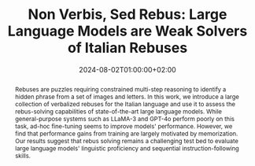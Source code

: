 ---
# Documentation: https://sourcethemes.com/academic/docs/managing-content/

title: "Non Verbis, Sed Rebus: Large Language Models are Weak Solvers of Italian Rebuses"
authors: [Gabriele Sarti, Tommaso Caselli, Arianna Bisazza, Malvina Nissim]
date: 2024-08-02T01:00:00+02:00
doi: ""

# Schedule page publish date (NOT publication's date).
publishDate: 2024-08-02T01:00:00+02:00

# Publication type.
# Legend: 0 = Uncategorized; 1 = Conference paper; 2 = Journal article;
# 3 = Preprint / Working Paper; 4 = Report; 5 = Book; 6 = Book section;
# 7 = Thesis; 8 = Patent
publication_types: ["1"]

# Publication name and optional abbreviated publication name.
publication: "Proceedings of the 10th Italian Conference on Computational Linguistics"
publication_short: "CLiC-it 2024"

abstract: "Rebuses are puzzles requiring constrained multi-step reasoning to identify a hidden phrase from a set of images and letters. In this work, we introduce a large collection of verbalized rebuses for the Italian language and use it to assess the rebus-solving capabilities of state-of-the-art large language models. While general-purpose systems such as LLaMA-3 and GPT-4o perform poorly on this task, ad-hoc fine-tuning seems to improve models' performance. However, we find that performance gains from training are largely motivated by memorization. Our results suggest that rebus solving remains a challenging test bed to evaluate large language models' linguistic proficiency and sequential instruction-following skills."

# Summary. An optional shortened abstract.
summary: "We evaluate the rebus-solving capabilities of large language models on a new Italian dataset."

tags: [Natural Language Processing, HuggingFace, Italian, Large Language Models, Evaluation, Word Games, Rebus]
categories: [Natural Language Processing]
featured: true

# Custom links (optional).
#   Uncomment and edit lines below to show custom links.
# links:
# - name: Follow
#   url: https://twitter.com
#   icon_pack: fab
#   icon: twitter
links:
- name: ArXiv
  url: https://arxiv.org/abs/2408.00584
  icon_pack: fas
  icon: file-contract
- name: CALAMITA Challenge
  url: https://ceur-ws.org/Vol-3878/132_calamita_long.pdf
  icon_pack: fas
  icon: magnet
- name: Models & Dataset
  url: https://huggingface.co/collections/gsarti/verbalized-rebus-clic-it-2024-66ab8f11cb04e68bdf4fb028
  icon: codepen
  icon_pack: fab
- name: Repository
  url: https://github.com/gsarti/verbalized-rebus
  icon_pack: fab
  icon: github
- name: Demo
  url: https://huggingface.co/spaces/gsarti/verbalized-rebus-solver
  icon_pack: fas
  icon: rocket

url_pdf: https://arxiv.org/pdf/2408.00584.pdf
url_code: 
url_dataset: https://huggingface.co/datasets/gsarti/eureka-rebus
url_poster:
url_project:
url_slides:
url_source:
url_video:

# Featured image
# To use, add an image named `featured.jpg/png` to your page's folder. 
# Focal points: Smart, Center, TopLeft, Top, TopRight, Left, Right, BottomLeft, Bottom, BottomRight.
image:
  caption: ""
  focal_point: ""
  preview_only: false

# Associated Projects (optional).
#   Associate this publication with one or more of your projects.
#   Simply enter your project's folder or file name without extension.
#   E.g. `internal-project` references `content/project/internal-project/index.md`.
#   Otherwise, set `projects: []`.
projects: []

# Slides (optional).
#   Associate this publication with Markdown slides.
#   Simply enter your slide deck's filename without extension.
#   E.g. `slides: "example"` references `content/slides/example/index.md`.
#   Otherwise, set `slides: ""`.
slides: ""
---